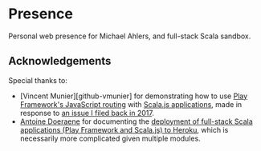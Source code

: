 # Presence

Personal web presence for Michael Ahlers, and full-stack Scala sandbox.

## Acknowledgements

Special thanks to:

- [Vincent Munier][github-vmunier] for demonstrating how to use [Play Framework's JavaScript routing](https://www.playframework.com/documentation/2.8.x/ScalaJavascriptRouting) with [Scala.js applications](https://github.com/vmunier/play-with-scalajs-example-javascript-router/commit/54494bdeea50cde209c81305f405f8bdf0d156d6), made in response to [an issue I filed back in 2017](https://github.com/vmunier/play-scalajs.g8/issues/50).
- [Antoine Doeraene][github-antoine-doeraene] for documenting the [deployment of full-stack Scala applications (Play Framework and Scala.js) to Heroku](https://antoine-doeraene.medium.com/deploying-a-full-stack-scala-application-on-heroku-6d8093a913b3), which is necessarily more complicated given multiple modules. 

[github-vincent-munier]: https://github.com/vmunier
[github-antoine-doeraene]: https://github.com/sherpal
[medium-antoine-doeraene]: https://antoine-doeraene.medium.com
